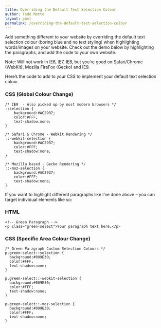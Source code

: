 ```yaml
---
title: Overriding the Default Text Selection Colour
author: Todd Motto
layout: post
permalink: /overriding-the-default-text-selection-colour
---
```


Add something different to your website by overriding the default text selection colour (boring blue and no text styling) when highlighting words/images on your website. Check out the demo below by highlighting the paragraphs, and add the code to your own website. 

Note: Will not work in IE6, IE7, IE8, but you’re good on Safari/Chrome (WebKit), Mozilla FireFox (Gecko) and IE9.

Here’s the code to add to your CSS to implement your default text selection colour.

### CSS (Global Colour Change)

    /* IE9  - Also picked up by most modern browsers */
    ::selection {
    	background:#AC2937;
    	color:#FFF;
    	text-shadow:none;
    }
    
    /* Safari & Chrome - Webkit Rendering */
    ::-webkit-selection {
    	background:#AC2937;
    	color:#FFF;
    	text-shadow:none;
    }
    
    /* Mozilla based - Gecko Rendering */	
    ::-moz-selection {
    	background:#AC2937;
    	color:#FFF;
    	text-shadow:none;
    }
    
If you want to highlight different paragraphs like I’ve done above – you can target individual elements like so:

### HTML

    <!-- Green Paragraph -->
    <p class="green-select">Your paragraph text here.</p>
    
### CSS (Specific Area Colour Change)

    /* Green Paragraph Custom Selection Colours */
    p.green-select::selection {
      background:#009E30;
      color:#FFF;
      text-shadow:none;
    }
    
    p.green-select::-webkit-selection {
      background:#009E30;
      color:#FFF;
      text-shadow:none;
    }
    
    p.green-select::-moz-selection {
      background:#009E30;
      color:#FFF;
      text-shadow:none;
    }